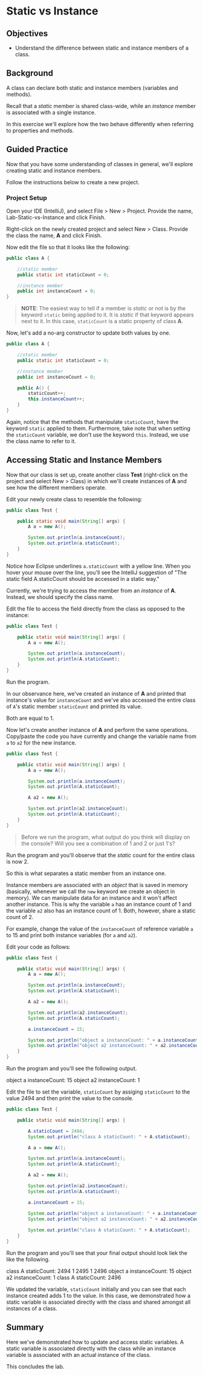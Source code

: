 # Static vs Instance

## Objectives

* Understand the difference between static and instance members of a class. 

## Background

A class can declare both static and instance members (variables and methods).

Recall that a _static_ member is shared class-wide, while an _instance_ member is associated with a single instance.

In this exercise we'll explore how the two behave differently when referring to properties and methods.

## Guided Practice

Now that you have some understanding of classes in general, we'll explore creating static and instance members.

Follow the instructions below to create a new project. 

### Project Setup

Open your IDE (IntelliJ), and select File > New > Project. Provide the name, Lab-Static-vs-Instance and click Finish. 


Right-click on the newly created project and select New > Class. Provide the class the name, **A** and click Finish.

Now edit the file so that it looks like the following:

```java
public class A {

    //static member
    public static int staticCount = 0;

    //instance member
    public int instanceCount = 0;
}
```

> **NOTE**: The easiest way to tell if a member is _static_ or not is by the keyword `static` being applied to it. It is _static_ if that keyword appears next to it. In this case, `staticCount` is a static property of class **A**.

Now, let's add a no-arg constructor to update both values by one. 

```java
public class A {

    //static member
    public static int staticCount = 0;

    //instance member
    public int instanceCount = 0;

    public A() {
        staticCount++;
        this.instanceCount++;
    }
}
```

Again, notice that the methods that manipulate `staticCount`, have the keyword `static` applied to them. Furthermore, take note that when setting the `staticCount` variable, we don't use the keyword `this`. Instead, we use the class name to refer to it.


## Accessing Static and Instance Members

Now that our class is set up, create another class **Test** (right-click on the project and select New > Class) in which we'll create instances of **A** and see how the different members operate.

Edit your newly create class to resemble the following:

```java
public class Test {

    public static void main(String[] args) {
        A a = new A();

        System.out.println(a.instanceCount);
        System.out.println(a.staticCount);
    }
}
```
Notice how Eclipse underlines `a.staticCount` with a yellow line. When you hover your mouse over the line, you'll see the IntelliJ suggestion of "The static field A.staticCount should be accessed in a static way."



Currently, we're trying to access the member from an _instance_ of **A**. Instead, we should specify the class name.

Edit the file to access the field directly from the class as opposed to the instance:

```java
public class Test {

    public static void main(String[] args) {
        A a = new A();

        System.out.println(a.instanceCount);
        System.out.println(A.staticCount);
    }
}
```

Run the program.


In our observance here, we've created an instance of **A** and printed that instance's value for `instanceCount` and we've also accessed the entire class of `A`'s static member `staticCount` and printed its value.

Both are equal to 1.

Now let's create another instance of **A** and perform the same operations. Copy/paste the code you have currently and change the variable name from `a` to `a2` for the new instance.

```java
public class Test {

    public static void main(String[] args) {
        A a = new A();

        System.out.println(a.instanceCount);
        System.out.println(A.staticCount);

        A a2 = new A();

        System.out.println(a2.instanceCount);
        System.out.println(A.staticCount);
    }
}
```


> Before we run the program, what output do you think will display on the console? 
> Will you see a combination of 1 and 2 or just 1's?


Run the program and you'll observe that the _static_ count for the entire class is now 2.


So this is what separates a static member from an instance one.

Instance members are associated with an _object_ that is saved in memory (basically, whenever we call the `new` keyword we create an object in memory). We can manipulate data for an instance and it won't affect another instance. This is why the variable `a` has an instance count of 1 and the variable `a2` also has an instance count of 1. Both, however, share a static count of 2. 

For example, change the value of the `instanceCount` of reference variable `a` to 15 and print both instance variables (for `a` and `a2`).

Edit your code as follows:

```java
public class Test {

    public static void main(String[] args) {
        A a = new A();

        System.out.println(a.instanceCount);
        System.out.println(A.staticCount);

        A a2 = new A();

        System.out.println(a2.instanceCount);
        System.out.println(A.staticCount);

        a.instanceCount = 15;

        System.out.println("object a instanceCount: " + a.instanceCount);
        System.out.println("object a2 instanceCount: " + a2.instanceCount);
    }
}
```

Run the program and you'll see the following output.

object a instanceCount: 15
object a2 instanceCount: 1


Edit the file to set the variable, `staticCount` by assiging `staticCount` to the value 2494 and then print the value to the console. 

```java
public class Test {

    public static void main(String[] args) {

        A.staticCount = 2494;
        System.out.println("class A staticCount: " + A.staticCount);

        A a = new A();

        System.out.println(a.instanceCount);
        System.out.println(A.staticCount);

        A a2 = new A();

        System.out.println(a2.instanceCount);
        System.out.println(A.staticCount);

        a.instanceCount = 15;

        System.out.println("object a instanceCount: " + a.instanceCount);
        System.out.println("object a2 instanceCount: " + a2.instanceCount);
        
        System.out.println("class A staticCount: " + A.staticCount);
    }
}
```

Run the program and you'll see that your final output should look liek the like the following.

class A staticCount: 2494
1
2495
1
2496
object a instanceCount: 15
object a2 instanceCount: 1
class A staticCount: 2496


We updated the variable, `staticCount` initially and you can see that each instance created adds 1 to the value. In this case, we demonstrated how a static variable is associated directly with the class and shared amongst all instances of a class. 

## Summary

Here we've demonstrated how to update and access static variables. A static variable is associated directly with the class while an instance variable is associated with an actual instance of the class. 

This concludes the lab.